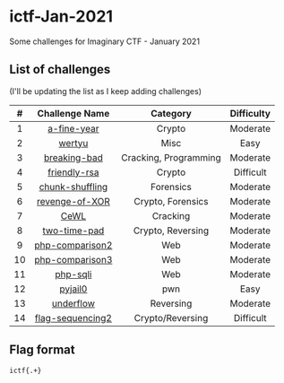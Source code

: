 # ictf-Jan-2021

Some challenges for Imaginary CTF - January 2021


## List of challenges

(I'll be updating the list as I keep adding challenges)

| # | Challenge Name | Category | Difficulty |
|:-:|:--------------:|:--------:|:----------:|
| 1 | [a-fine-year](../main/a-fine-year/README.md) | Crypto | Moderate |
| 2 | [wertyu](../main/a-fine-year/README.md) | Misc | Easy |
| 3 | [breaking-bad](../main/breaking-bad/README.md) | Cracking, Programming | Moderate
| 4 | [friendly-rsa](../main/friendly-rsa/README.md) | Crypto | Difficult
| 5 | [chunk-shuffling](../main/chunk-shuffling/README.md) | Forensics | Moderate
| 6 | [revenge-of-XOR](../main/revenge-of-XOR/README.md) | Crypto, Forensics | Moderate
| 7 | [CeWL](../main/CeWL/README.md) | Cracking | Moderate
| 8 | [two-time-pad](../main/two-time-pad/README.md) | Crypto, Reversing | Moderate
| 9 | [php-comparison2](../main/php-comparison2/README.md) | Web | Moderate
| 10 | [php-comparison3](../main/php-comparison3/README.md) | Web | Moderate
| 11 | [php-sqli](../main/php-sqli/README.md) | Web | Moderate
| 12 | [pyjail0](../main/pyjail0/README.md) | pwn | Easy
| 13 | [underflow](../main/underflow/README.md) | Reversing | Moderate
| 14 | [flag-sequencing2](../main/flag-sequencing2/README.md) | Crypto/Reversing | Difficult

## Flag format

`ictf{.+}`
